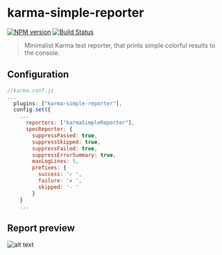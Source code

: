 # karma-simple-reporter
[![NPM version](https://img.shields.io/npm/v/karma-simple-reporter.svg?style=flat)](https://www.npmjs.com/package/karma-simple-reporter)
 [![Build Status](https://travis-ci.org/guyius/karma-simple-reporter.svg)](https://travis-ci.org/guyius/karma-simple-reporter)
>Minimalist Karma test reporter, that prints simple colorful results to the console.

 ## Configuration
``` js
//karma.conf.js
...
  plugins: ["karma-simple-reporter"],
  config.set({
    ...
      reporters: ["karmaSimpleReporter"],
      specReporter: {
        suppressPassed: true,
        suppressSkipped: true,
        suppressFailed: true,
        suppressErrorSummary: true, 
        maxLogLines: 5,
        prefixes: {
          success: '✓ ',
          failure: '✗ ',
          skipped: '- '
        }
    }
    ...
```

## Report preview
![alt text](http://i.imgur.com/o9miVqG.png "preview")

